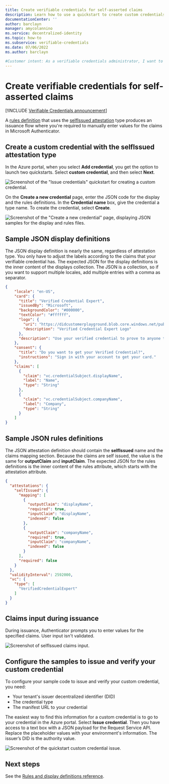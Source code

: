 ```yaml
---
title: Create verifiable credentials for self-asserted claims
description: Learn how to use a quickstart to create custom credentials for self-issued claims
documentationCenter: ''
author: barclayn
manager: amycolannino
ms.service: decentralized-identity
ms.topic: how-to
ms.subservice: verifiable-credentials
ms.date: 07/06/2022
ms.author: barclayn

#Customer intent: As a verifiable credentials administrator, I want to create a verifiable credential for self-asserted claims scenario. 
---
```


# Create verifiable credentials for self-asserted claims

[!INCLUDE [Verifiable Credentials announcement](../../../includes/verifiable-credentials-brand.md)]


A [rules definition](rules-and-display-definitions-model.md#rulesmodel-type) that uses the [selfIssued attestation](rules-and-display-definitions-model.md#selfissuedattestation-type) type produces an issuance flow where you're required to manually enter values for the claims in Microsoft Authenticator.  

## Create a custom credential with the selfIssued attestation type

In the Azure portal, when you select **Add credential**, you get the option to launch two quickstarts. Select **custom credential**, and then select **Next**. 

![Screenshot of the "Issue credentials" quickstart for creating a custom credential.](media/how-to-use-quickstart/quickstart-startscreen.png)

On the **Create a new credential** page, enter the JSON code for the display and the rules definitions. In the **Credential name** box, give the credential a type name. To create the credential, select **Create**.

![Screenshot of the "Create a new credential" page, displaying JSON samples for the display and rules files.](media/how-to-use-quickstart/quickstart-create-new.png)

## Sample JSON display definitions

The JSON display definition is nearly the same, regardless of attestation type. You only have to adjust the labels according to the claims that your verifiable credential has. The expected JSON for the display definitions is the inner content of the displays collection. The JSON is a collection, so if you want to support multiple locales, add multiple entries with a comma as separator. 

```json
{
    "locale": "en-US",
    "card": {
      "title": "Verified Credential Expert",
      "issuedBy": "Microsoft",
      "backgroundColor": "#000000",
      "textColor": "#ffffff",
      "logo": {
        "uri": "https://didcustomerplayground.blob.core.windows.net/public/VerifiedCredentialExpert_icon.png",
        "description": "Verified Credential Expert Logo"
      },
      "description": "Use your verified credential to prove to anyone that you know all about verifiable credentials."
    },
    "consent": {
      "title": "Do you want to get your Verified Credential?",
      "instructions": "Sign in with your account to get your card."
    },
    "claims": [
      {
        "claim": "vc.credentialSubject.displayName",
        "label": "Name",
        "type": "String"
      },
      {
        "claim": "vc.credentialSubject.companyName",
        "label": "Company",
        "type": "String"
      }
    ]
}
```

## Sample JSON rules definitions

The JSON attestation definition should contain the **selfIssued** name and the claims mapping section. Because the claims are self issued, the value is the same for **outputClaim** and **inputClaim**. The expected JSON for the rules definitions is the inner content of the rules attribute, which starts with the attestation attribute. 

```json
{
  "attestations": {
    "selfIssued": {
      "mapping": [
        {
          "outputClaim": "displayName",
          "required": true,
          "inputClaim": "displayName",
          "indexed": false
        },
        {
          "outputClaim": "companyName",
          "required": true,
          "inputClaim": "companyName",
          "indexed": false
        }
      ],
      "required": false
    }
  },
  "validityInterval": 2592000,
  "vc": {
    "type": [
      "VerifiedCredentialExpert"
    ]
  }
}
```

## Claims input during issuance

During issuance, Authenticator prompts you to enter values for the specified claims. User input isn't validated.

![Screenshot of selfIssued claims input.](./media/how-to-use-quickstart-selfissued/selfIssued-claims-input.png)

## Configure the samples to issue and verify your custom credential

To configure your sample code to issue and verify your custom credential, you need:

- Your tenant's issuer decentralized identifier (DID)
- The credential type
- The manifest URL to your credential 

The easiest way to find this information for a custom credential is to go to your credential in the Azure portal. Select **Issue credential**. Then you have access to a text box with a JSON payload for the Request Service API. Replace the placeholder values with your environment's information. The issuer’s DID is the authority value.

![Screenshot of the quickstart custom credential issue.](media/how-to-use-quickstart/quickstart-config-sample-2.png)

## Next steps

See the [Rules and display definitions reference](rules-and-display-definitions-model.md).
